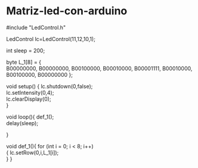 # Matriz-led-con-arduino

#include "LedControl.h"    

LedControl lc=LedControl(11,12,10,1); 

int sleep = 200;  

byte L_1[8] = {  
  B00000000,
  B00000000,
  B00100000,
  B00010000,
  B00001111,
  B00010000,
  B00100000,
  B00000000
};

void setup() {
  lc.shutdown(0,false);     
  lc.setIntensity(0,4);    
  lc.clearDisplay(0);     
}

void loop(){
  def_1();   
  delay(sleep);     
 
}

void def_1(){
  for (int i = 0; i < 8; i++)   
  {
    lc.setRow(0,i,L_1[i]);  
  }
}
